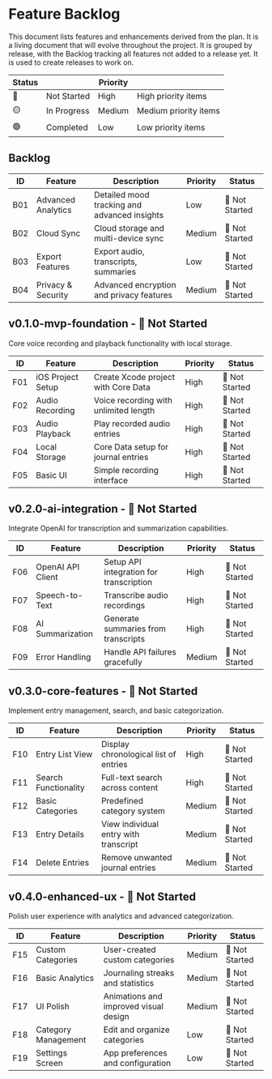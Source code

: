 # Feature Backlog

This document lists features and enhancements derived from the plan. It is a living document that will evolve throughout the project. It is grouped by release, with the Backlog tracking all features not added to a release yet.  It is used to create releases to work on.


| Status |  | Priority |  |
|--------|-------------|---------|-------------|
| 🔴 | Not Started | High | High priority items |
| 🟡 | In Progress | Medium | Medium priority items |
| 🟢 | Completed | Low | Low priority items |


## Backlog

| ID  | Feature             | Description                               | Priority | Status |
|-----|---------------------|-------------------------------------------|----------|--------|
| B01 | Advanced Analytics   | Detailed mood tracking and advanced insights | Low | 🔴 Not Started |
| B02 | Cloud Sync          | Cloud storage and multi-device sync      | Medium | 🔴 Not Started |
| B03 | Export Features     | Export audio, transcripts, summaries     | Low | 🔴 Not Started |
| B04 | Privacy & Security  | Advanced encryption and privacy features | Medium | 🔴 Not Started |

## v0.1.0-mvp-foundation - 🔴 Not Started
Core voice recording and playback functionality with local storage.

| ID  | Feature                 | Description                              | Priority | Status |
|-----|-------------------------|------------------------------------------|----------|--------|
| F01 | iOS Project Setup       | Create Xcode project with Core Data     | High | 🔴 Not Started |
| F02 | Audio Recording         | Voice recording with unlimited length    | High | 🔴 Not Started |
| F03 | Audio Playback          | Play recorded audio entries              | High | 🔴 Not Started |
| F04 | Local Storage           | Core Data setup for journal entries     | High | 🔴 Not Started |
| F05 | Basic UI                | Simple recording interface               | High | 🔴 Not Started |

## v0.2.0-ai-integration - 🔴 Not Started
Integrate OpenAI for transcription and summarization capabilities.

| ID  | Feature                 | Description                              | Priority | Status |
|-----|-------------------------|------------------------------------------|----------|--------|
| F06 | OpenAI API Client       | Setup API integration for transcription | High | 🔴 Not Started |
| F07 | Speech-to-Text          | Transcribe audio recordings              | High | 🔴 Not Started |
| F08 | AI Summarization        | Generate summaries from transcripts      | High | 🔴 Not Started |
| F09 | Error Handling          | Handle API failures gracefully          | Medium | 🔴 Not Started |

## v0.3.0-core-features - 🔴 Not Started
Implement entry management, search, and basic categorization.

| ID  | Feature                 | Description                              | Priority | Status |
|-----|-------------------------|------------------------------------------|----------|--------|
| F10 | Entry List View         | Display chronological list of entries   | High | 🔴 Not Started |
| F11 | Search Functionality    | Full-text search across content          | High | 🔴 Not Started |
| F12 | Basic Categories        | Predefined category system               | Medium | 🔴 Not Started |
| F13 | Entry Details           | View individual entry with transcript    | Medium | 🔴 Not Started |
| F14 | Delete Entries          | Remove unwanted journal entries          | Medium | 🔴 Not Started |

## v0.4.0-enhanced-ux - 🔴 Not Started
Polish user experience with analytics and advanced categorization.

| ID  | Feature                 | Description                              | Priority | Status |
|-----|-------------------------|------------------------------------------|----------|--------|
| F15 | Custom Categories       | User-created custom categories           | Medium | 🔴 Not Started |
| F16 | Basic Analytics         | Journaling streaks and statistics        | Medium | 🔴 Not Started |
| F17 | UI Polish               | Animations and improved visual design    | Medium | 🔴 Not Started |
| F18 | Category Management     | Edit and organize categories             | Low | 🔴 Not Started |
| F19 | Settings Screen         | App preferences and configuration        | Low | 🔴 Not Started |
